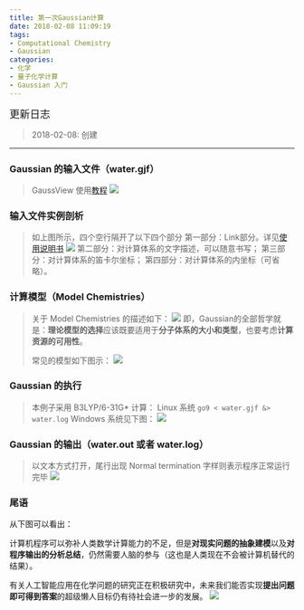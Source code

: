 ```yaml
---
title: 第一次Gaussian计算
date: 2018-02-08 11:09:19
tags: 
- Computational Chemistry
- Gaussian
categories:
- 化学
- 量子化学计算
- Gaussian 入门
---
```


<font  size=4 face="黑体">更新日志</font> 

> 2018-02-08: 创建

---


### Gaussian 的输入文件（water.gjf）
> GaussView 使用[教程](https://www.baidu.com/s?wd=GaussView%20%E4%BD%BF%E7%94%A8%E6%95%99%E7%A8%8B&rsv_spt=1&rsv_iqid=0xa91889190003e46e&issp=1&f=8&rsv_bp=0&rsv_idx=2&ie=utf-8&tn=sitehao123&rsv_enter=1&rsv_n=2&rsv_sug3=1)
![](http://p7b7this6.bkt.clouddn.com/18-6-3/39730769.jpg)
### 输入文件实例剖析
> 如上图所示，四个空行隔开了以下四个部分
> 第一部分：Link部分。详见[使用说明书](https://www.baidu.com/s?wd=g09%20%E4%BD%BF%E7%94%A8%E8%AF%B4%E6%98%8E%E4%B9%A6&rsv_spt=1&rsv_iqid=0xce519ed00005c3d7&issp=1&f=8&rsv_bp=1&rsv_idx=2&ie=utf-8&rqlang=cn&tn=sitehao123&rsv_enter=0&oq=g09%2520%25E4%25BD%25BF%25E7%2594%25A8%25E8%25AF%25B4%25E6%2598%258E%25E4%25B9%25A6&rsv_t=b5f7Sm7aKLp818iBSOkNaOHkUav6%2BKuVRyRjEvgG2xQUNzgF8chxoeDJrvjkNO2WUw&rsv_pq=eafaf8810004c4d3)
![](http://p7b7this6.bkt.clouddn.com/18-6-3/66392621.jpg)
> 第二部分：对计算体系的文字描述，可以随意书写；
> 第三部分：对计算体系的笛卡尔坐标； 
> 第四部分：对计算体系的内坐标（可省略）。
### 计算模型（Model Chemistries）
> 关于 Model Chemistries 的描述如下：
![](http://p7b7this6.bkt.clouddn.com/18-6-3/23060002.jpg)
> 即，Gaussian的全部哲学就是：**理论模型的选择**应该既要适用于**分子体系的大小和类型**，也要考虑**计算资源的可用性**。
>
> 常见的模型如下图示：
> ![](http://p7b7this6.bkt.clouddn.com/18-6-3/92851808.jpg)


### Gaussian 的执行
> 本例子采用 B3LYP/6-31G* 计算：
> Linux 系统 `go9 < water.gjf &> water.log`
> Windows 系统见下图：
![](http://p7b7this6.bkt.clouddn.com/18-6-3/75662299.jpg)


### Gaussian 的输出（water.out 或者 water.log）
> 以文本方式打开，尾行出现 Normal termination 字样则表示程序正常运行完毕
![](http://p7b7this6.bkt.clouddn.com/18-6-3/37747855.jpg)


### 尾语
从下图可以看出：

计算机程序可以弥补人类数学计算能力的不足，但是**对现实问题的抽象建模**以及**对程序输出的分析总结**，仍然需要人脑的参与（这也是人类现在不会被计算机替代的结果）。

有关人工智能应用在化学问题的研究正在积极研究中，未来我们能否实现**提出问题即可得到答案**的超级懒人目标仍有待社会进一步的发展。
![](http://p7b7this6.bkt.clouddn.com/18-6-3/84152400.jpg)

